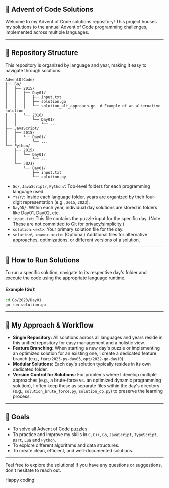 ## 🎄 Advent of Code Solutions

Welcome to my Advent of Code solutions repository! This project houses my solutions to the annual Advent of Code programming challenges, implemented across multiple languages.

---

## 📁 Repository Structure

This repository is organized by language and year, making it easy to navigate through solutions.

```
AdventOfCode/
├── Go/
│   ├── 2015/
│   │   ├── Day01/
│   │   │   ├── input.txt
│   │   │   ├── solution.go
│   │   │   └── solution_alt_approach.go  # Example of an alternative solution
│   │   └── 2016/
│   │       └── Day01/
│   │           └── ...
├── JavaScript/
│   ├── 2015/
│   │   └── Day01/
│   │       └── ...
└── Python/
    ├── 2015/
    │   └── Day01/
    │       └── ...
    └── 2023/
        └── Day01/
            ├── input.txt
            └── solution.py
```

- `Go/`, `JavaScript/`, `Python/`: Top-level folders for each programming language used.
- `YYYY/`: Inside each language folder, years are organized by their four-digit representation (e.g., `2015`, `2023`).
- `DayDD/`: Within each year, individual day solutions are stored in folders like Day01, Day02, etc.
- `input.txt`: This file contains the puzzle input for the specific day. (Note: These are not committed to Git for privacy/simplicity.)
- `solution.<ext>`: Your primary solution file for the day.
- `solution\_<name>.<ext>`: (Optional) Additional files for alternative approaches, optimizations, or different versions of a solution.

---

## 🚀 How to Run Solutions

To run a specific solution, navigate to its respective day's folder and execute the code using the appropriate language runtime.

#### Example (Go):

```bash
cd Go/2023/Day01
go run solution.go
```

---

## 🌱 My Approach & Workflow

- **Single Repository:** All solutions across all languages and years reside in this unified repository for easy management and a holistic view.
- **Feature Branching:** When starting a new day's puzzle or implementing an optimized solution for an existing one, I create a dedicated feature branch (e.g., `feat/2023-py-day05`, `opt/2022-go-day10`).
- **Modular Solutions:** Each day's solution typically resides in its own dedicated folder.
- **Version Control for Solutions:** For problems where I develop multiple approaches (e.g., a brute-force vs. an optimized dynamic programming solution), I often keep these as separate files within the day's directory (e.g., `solution_brute_force.py`, `solution_dp.py`) to preserve the learning process.

---

## 🌟 Goals

- To solve all Advent of Code puzzles.
- To practice and improve my skills in `C`, `C++`, `Go`, `JavaScript`, `TypeScript`, `Dart`, `Lua` and `Python`.
- To explore different algorithms and data structures.
- To create clean, efficient, and well-documented solutions.

---

Feel free to explore the solutions! If you have any questions or suggestions, don't hesitate to reach out.

Happy coding!
